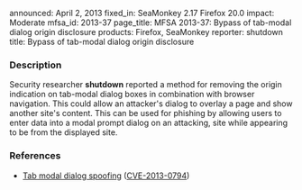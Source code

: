 announced: April 2, 2013
fixed_in: SeaMonkey 2.17
          Firefox 20.0
impact: Moderate
mfsa_id: 2013-37
page_title: MFSA 2013-37: Bypass of tab-modal dialog origin disclosure
products: Firefox, SeaMonkey
reporter: shutdown
title: Bypass of tab-modal dialog origin disclosure

<h3>Description</h3>

<p>Security researcher <strong>shutdown</strong> reported a method for
removing the origin indication on tab-modal dialog boxes in combination with browser navigation. This could allow an attacker's dialog to overlay a page and show another site's content. This can be used for phishing by allowing users to enter data into a modal prompt dialog on an attacking, site while appearing to be from the displayed site.
</p>


<h3>References</h3>

<ul>
  <li><a href="https://bugzilla.mozilla.org/show_bug.cgi?id=626775">
      Tab modal dialog spoofing</a> (<a href="http://cve.mitre.org/cgi-bin/cvename.cgi?name=CVE-2013-0794" class="ex-ref">CVE-2013-0794</a>)</li>
</ul>



